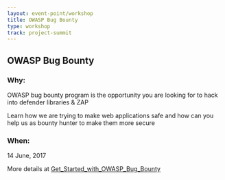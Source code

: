 ```yaml
---
layout: event-point/workshop
title: OWASP Bug Bounty
type: workshop
track: project-summit
---
```


## OWASP Bug Bounty

### Why:

OWASP bug bounty program is the opportunity you are looking for to hack into defender libraries & ZAP

Learn how we are trying to make web applications safe and how can you help us as bounty hunter to make them
more secure

### When:

14 June, 2017

More details at [Get_Started_with_OWASP_Bug_Bounty](https://www.owasp.org/index.php/Get_Started_with_OWASP_Bug_Bounty)
